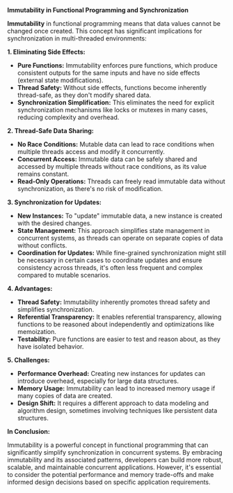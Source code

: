 **Immutability in Functional Programming and Synchronization**

**Immutability** in functional programming means that data values cannot be changed once created. This concept has significant implications for synchronization in multi-threaded environments:

**1. Eliminating Side Effects:**

- **Pure Functions:** Immutability enforces pure functions, which produce consistent outputs for the same inputs and have no side effects (external state modifications).
- **Thread Safety:** Without side effects, functions become inherently thread-safe, as they don't modify shared data.
- **Synchronization Simplification:** This eliminates the need for explicit synchronization mechanisms like locks or mutexes in many cases, reducing complexity and overhead.

**2. Thread-Safe Data Sharing:**

- **No Race Conditions:** Mutable data can lead to race conditions when multiple threads access and modify it concurrently.
- **Concurrent Access:** Immutable data can be safely shared and accessed by multiple threads without race conditions, as its value remains constant.
- **Read-Only Operations:** Threads can freely read immutable data without synchronization, as there's no risk of modification.

**3. Synchronization for Updates:**

- **New Instances:** To "update" immutable data, a new instance is created with the desired changes.
- **State Management:** This approach simplifies state management in concurrent systems, as threads can operate on separate copies of data without conflicts.
- **Coordination for Updates:** While fine-grained synchronization might still be necessary in certain cases to coordinate updates and ensure consistency across threads, it's often less frequent and complex compared to mutable scenarios.

**4. Advantages:**

- **Thread Safety:** Immutability inherently promotes thread safety and simplifies synchronization.
- **Referential Transparency:** It enables referential transparency, allowing functions to be reasoned about independently and optimizations like memoization.
- **Testability:** Pure functions are easier to test and reason about, as they have isolated behavior.

**5. Challenges:**

- **Performance Overhead:** Creating new instances for updates can introduce overhead, especially for large data structures.
- **Memory Usage:** Immutability can lead to increased memory usage if many copies of data are created.
- **Design Shift:** It requires a different approach to data modeling and algorithm design, sometimes involving techniques like persistent data structures.

**In Conclusion:**

Immutability is a powerful concept in functional programming that can significantly simplify synchronization in concurrent systems. By embracing immutability and its associated patterns, developers can build more robust, scalable, and maintainable concurrent applications. However, it's essential to consider the potential performance and memory trade-offs and make informed design decisions based on specific application requirements.
